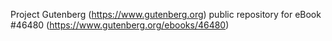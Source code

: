 Project Gutenberg (https://www.gutenberg.org) public repository for eBook #46480 (https://www.gutenberg.org/ebooks/46480)
